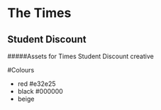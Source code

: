 # The Times
## Student Discount
#####Assets for Times Student Discount creative

#Colours
- red #e32e25
- black #000000
- beige

